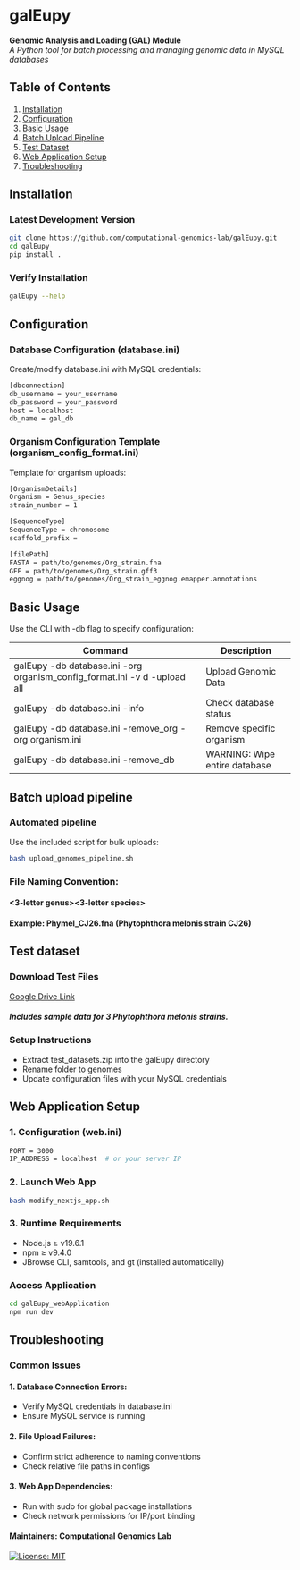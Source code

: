 # galEupy  
**Genomic Analysis and Loading (GAL) Module**  
*A Python tool for batch processing and managing genomic data in MySQL databases*


## Table of Contents
1. [Installation](#installation)
2. [Configuration](#configuration)
3. [Basic Usage](#basic-usage)
4. [Batch Upload Pipeline](#batch-upload-pipeline)
5. [Test Dataset](#test-dataset)
6. [Web Application Setup](#web-application-setup)
7. [Troubleshooting](#troubleshooting)

## Installation <a name="installation"></a>

### Latest Development Version
```bash
git clone https://github.com/computational-genomics-lab/galEupy.git
cd galEupy
pip install .
```
### Verify Installation
```bash
galEupy --help
```
## Configuration <a name="configuration"></a>

### Database Configuration (database.ini)

Create/modify database.ini with MySQL credentials:
```bash
[dbconnection]
db_username = your_username
db_password = your_password
host = localhost
db_name = gal_db
```
### Organism Configuration Template (organism_config_format.ini)
Template for organism uploads:
```bash
[OrganismDetails]
Organism = Genus_species
strain_number = 1

[SequenceType]
SequenceType = chromosome
scaffold_prefix = 

[filePath]
FASTA = path/to/genomes/Org_strain.fna
GFF = path/to/genomes/Org_strain.gff3
eggnog = path/to/genomes/Org_strain_eggnog.emapper.annotations
```

## Basic Usage <a name="basic-usage"></a>
Use the CLI with -db flag to specify configuration:

| Command | Description |
| -------- | ------- |
| galEupy -db database.ini -org organism_config_format.ini -v d -upload all |Upload Genomic Data|
|galEupy -db database.ini -info	|Check database status|
|galEupy -db database.ini -remove_org	-org organism.ini|Remove specific organism|
|galEupy -db database.ini -remove_db	|WARNING: Wipe entire database|

## Batch upload pipeline <a name="batch-upload-pipeline"></a>
### Automated pipeline
Use the included script for bulk uploads:
```bash
bash upload_genomes_pipeline.sh
```
### File Naming Convention:
#### <3-letter genus><3-letter species>
#### Example: Phymel_CJ26.fna (Phytophthora melonis strain CJ26)

## Test dataset <a name="test-dataset"></a>
### Download Test Files 
[Google Drive Link](https://drive.google.com/file/d/1wqu8YxEQ9euBRuqu9047Cpl_cR1FwG3i/view?usp=sharing)
##### Includes sample data for 3 Phytophthora melonis strains.

### Setup Instructions
- Extract test_datasets.zip into the galEupy directory
- Rename folder to genomes
- Update configuration files with your MySQL credentials

## Web Application Setup <a name="web-application-setup"></a>

### 1. Configuration (web.ini)
```bash
PORT = 3000
IP_ADDRESS = localhost  # or your server IP
```
### 2. Launch Web App
```bash
bash modify_nextjs_app.sh
```
### 3. Runtime Requirements
* Node.js ≥ v19.6.1
* npm ≥ v9.4.0
* JBrowse CLI, samtools, and gt (installed automatically)

### Access Application
```bash
cd galEupy_webApplication
npm run dev
```

## Troubleshooting <a name="troubleshooting"></a>

### Common Issues

#### 1. Database Connection Errors:
* Verify MySQL credentials in database.ini
* Ensure MySQL service is running

#### 2. File Upload Failures:
* Confirm strict adherence to naming conventions
* Check relative file paths in configs

#### 3. Web App Dependencies:

* Run with sudo for global package installations
* Check network permissions for IP/port binding

#### **Maintainers:** Computational Genomics Lab
[![License: MIT](https://img.shields.io/badge/License-MIT-yellow.svg)](https://opensource.org/licenses/MIT)
 
